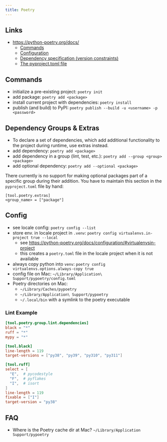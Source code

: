 ```yaml
---
title: Poetry
---
```


## Links
- https://python-poetry.org/docs/
  - [Commands](https://python-poetry.org/docs/cli/)
  - [Configuration](https://python-poetry.org/docs/configuration/)
  - [Dependency specification (version constraints)](https://python-poetry.org/docs/dependency-specification/)
  - [The pyproject.toml file](https://python-poetry.org/docs/pyproject/)

## Commands
- initialize a pre-existing project: `poetry init`
- add package: `poetry add <package>`
- install current project with dependencies: `poetry install`
- publish (and build) to PyPI: `poetry publish --build -u <username> -p <password>`

## Dependency Groups & Extras
- To declare a set of dependencies, which add additional functionality to the project during runtime, use extras instead.
- add dependency: `poetry add <package>`
- add dependency in a group (lint, test, etc.): `poetry add --group <group> <package>`
- add optional dependency: `poetry add --optional <package>`

There currently is no support for making optional packages part of a specific group during their addition.
You have to maintain this section in the `pyproject.toml` file by hand:
```
[tool.poetry.extras]
<group_name> = ["package"]
```

## Config
- see locale config: `poetry config --list`
- store env. in locale project in `.venv`: `poetry config virtualenvs.in-project true --local`
  - see https://python-poetry.org/docs/configuration/#virtualenvsin-project
  - this creates a `poetry.toml` file in the locale project when it is not available
- always copy python into `venv`: `poetry config  virtualenvs.options.always-copy true`
- config file on Mac: `~/Library/Application\ Support/pypoetry/config.toml`
- Poetry directories on Mac:
  - `~/Library/Caches/pypoetry`
  - `~/Library/Application\ Support/pypoetry`
  - `~/.local/bin` with a symlink to the poetry executable

### Lint Example
```toml
[tool.poetry.group.lint.dependencies]
black = "*"
ruff = "*"
mypy = "*"

[tool.black]
line-length = 119
target-versions = ["py38", "py39", "py310", "py311"]

[tool.ruff]
select = [
  "E",  # pycodestyle
  "F",  # pyflakes
  "I",  # isort
]
line-length = 119
fixable = ["I"]
target-version = "py38"
```

## FAQ
- Where is the Poetry cache dir at Mac? `~/Library/Application Support/pypoetry`
